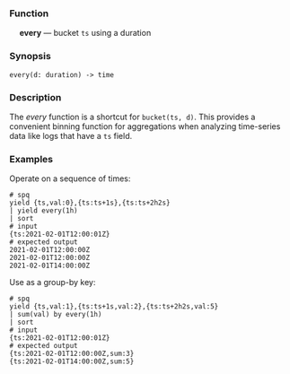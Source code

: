### Function

&emsp; **every** &mdash; bucket `ts` using a duration

### Synopsis

```
every(d: duration) -> time
```

### Description

The _every_ function is a shortcut for `bucket(ts, d)`.
This provides a convenient binning function for aggregations
when analyzing time-series data like logs that have a `ts` field.

### Examples

Operate on a sequence of times:
```mdtest-spq
# spq
yield {ts,val:0},{ts:ts+1s},{ts:ts+2h2s}
| yield every(1h)
| sort
# input
{ts:2021-02-01T12:00:01Z}
# expected output
2021-02-01T12:00:00Z
2021-02-01T12:00:00Z
2021-02-01T14:00:00Z
```

Use as a group-by key:
```mdtest-spq
# spq
yield {ts,val:1},{ts:ts+1s,val:2},{ts:ts+2h2s,val:5}
| sum(val) by every(1h)
| sort
# input
{ts:2021-02-01T12:00:01Z}
# expected output
{ts:2021-02-01T12:00:00Z,sum:3}
{ts:2021-02-01T14:00:00Z,sum:5}
```

